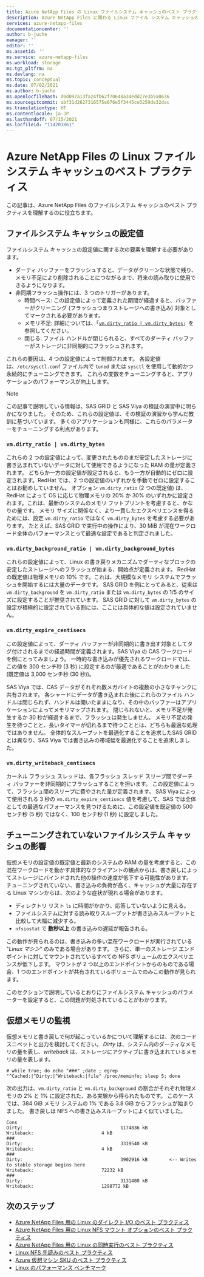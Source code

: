 ```yaml
---
title: Azure NetApp Files の Linux ファイルシステム キャッシュのベスト プラクティス | Microsoft Docs
description: Azure NetApp Files に関わる Linux ファイル システム キャッシュのベスト プラクティスについて説明します。
services: azure-netapp-files
documentationcenter: ''
author: b-juche
manager: ''
editor: ''
ms.assetid: ''
ms.service: azure-netapp-files
ms.workload: storage
ms.tgt_pltfrm: na
ms.devlang: na
ms.topic: conceptual
ms.date: 07/02/2021
ms.author: b-juche
ms.openlocfilehash: d0d097a13fa24fb62f70648a34edd27e3b5a0636
ms.sourcegitcommit: abf31d2627316575e076e5f3445ce3259de32dac
ms.translationtype: HT
ms.contentlocale: ja-JP
ms.lasthandoff: 07/15/2021
ms.locfileid: "114203861"
---
```

# <a name="linux-filesystem-cache-best-practices-for-azure-netapp-files"></a>Azure NetApp Files の Linux ファイルシステム キャッシュのベスト プラクティス

この記事は、Azure NetApp Files のファイルシステム キャッシュのベスト プラクティスを理解するのに役立ちます。  

## <a name="filesystem-cache-tunables"></a>ファイルシステム キャッシュの設定値

ファイルシステム キャッシュの設定値に関する次の要素を理解する必要があります。  

* ダーティ バッファーをフラッシュすると、データがクリーンな状態で残り、メモリ不足により削除されることにつながるまで、将来の読み取りに使用できるようになります。  
* 非同期フラッシュ操作には、3 つのトリガーがあります。
    * 時間ベース: この設定値によって定義された期間が経過すると、バッファーがクリーニング (フラッシュつまりストレージへの書き込み) 対象としてマークされる必要があります。
    * メモリ不足: 詳細については、「[`vm.dirty_ratio | vm.dirty_bytes`](#vmdirty_ratio--vmdirty_bytes)」を参照してください。
    * 閉じる: ファイル ハンドルが閉じられると、すべてのダーティ バッファーがストレージに非同期的にフラッシュされます。

これらの要因は、4 つの設定値によって制御されます。 各設定値は、`/etc/sysctl.conf` ファイル内で `tuned` または `sysctl` を使用して動的かつ永続的にチューニングできます。 これらの変数をチューニングすると、アプリケーションのパフォーマンスが向上します。  

> [!NOTE]
> この記事で説明している情報は、SAS GRID と SAS Viya の検証の演習中に明らかになりました。 そのため、これらの設定値は、その検証の演習から学んだ教訓に基づいています。 多くのアプリケーションも同様に、これらのパラメーターをチューニングする利点があります。

### `vm.dirty_ratio | vm.dirty_bytes` 

これらの 2 つの設定値によって、変更されたもののまだ安定したストレージに書き込まれていないデータに対して使用できるようになった RAM の量が定義されます。  どちらか一方の設定値が設定されると、もう一方が自動的にゼロに設定されます。RedHat では、2 つの設定値のいずれかを手動でゼロに設定することはお勧めしていません。  オプション `vm.dirty_ratio` (2 つの既定値) は、RedHat によって OS に応じて物理メモリの 20% か 30% のいずれかに設定されます。これは、最新のシステムのメモリ フットプリントを考慮すると、かなりの量です。 メモリ サイズに関係なく、より一貫したエクスペリエンスを得るためには、設定 `vm.dirty_ratio` ではなく `vm.dirty_bytes` を考慮する必要があります。  たとえば、SAS GRID で実行中の操作により、30 MiB が混在ワークロード全体のパフォーマンスとって最適な設定であると判定されました。 

### `vm.dirty_background_ratio | vm.dirty_background_bytes` 

これらの設定値によって、Linux の書き戻りメカニズムでダーティなブロックの安定したストレージへのフラッシュが始まる、開始点が定義されます。 RedHat の既定値は物理メモリの 10% です。これは、大規模なメモリ システムでフラッシュを開始するには大量のデータです。 SAS GRID を例にとってみると、従来は `vm.dirty_background` を `vm.dirty_ratio` または `vm.dirty_bytes` の 1/5 のサイズに設定することが推奨されています。 SAS GRID に対して `vm.dirty_bytes` の設定が積極的に設定されている割には、ここには具体的な値は設定されていません。  

### `vm.dirty_expire_centisecs` 

この設定値によって、ダーティ バッファーが非同期的に書き出す対象としてタグ付けされるまでの経過時間が定義されます。SAS Viya の CAS ワークロードを例にとってみましょう。 一時的な書き込みが優先されるワークロードでは、この値を 300 センチ秒 (3 秒) に設定するのが最適であることがわかりました (既定値は 3,000 センチ秒 (30 秒))。  

SAS Viya では、CAS データがそれぞれ数メガバイトの複数の小さなチャンクに共有されます。  各シャードにデータが書き込まれた後にこれらのファイル ハンドルは閉じられず、ハンドルは開いたままになり、その中のバッファーはアプリケーションによってメモリマップされます。  閉じられないと、メモリ不足が発生するか 30 秒が経過するまで、フラッシュは発生しません。 メモリ不足の発生を待つことと、長いタイマーが切れるまで待つこととは、どちらも最適な処理ではありません。 全体的なスループットを最適化することを追求したSAS GRID とは異なり、SAS Viya では書き込みの帯域幅を最適化することを追求しました。  

### `vm.dirty_writeback_centisecs` 

カーネル フラッシュ スレッドは、各フラッシュ スレッド スリープ間でダーティ バッファーを非同期的にフラッシュすることを担います。  この設定値によって、フラッシュ間のスリープに費やされた量が定義されます。  SAS Viya によって使用される 3 秒の `vm.dirty_expire_centisecs` 値を考慮して、SAS では全体としての最適なパフォーマンスを見つけるために、この設定値を既定値の 500 センチ秒 (5 秒) ではなく、100 センチ秒 (1 秒) に設定しました。

## <a name="impact-of-an-untuned-filesystem-cache"></a>チューニングされていないファイルシステム キャッシュの影響

仮想メモリの設定値の既定値と最新のシステムの RAM の量を考慮すると、この混在ワークロードを動かす具体的なクライアントの観点からは、書き戻しによってストレージにバインドされた他の操作の速度が低下する可能性があります。  チューニングされていない、書き込みの負荷が高く、キャッシュが大量に存在する Linux マシンからは、次のような症状が現れる場合があります。  

* ディレクトリ リスト `ls` に時間がかかり、応答していないように見える。
* ファイルシステムに対する読み取りスループットが書き込みスループットと比較して大幅に減少する。
* `nfsiostat` で **数秒以上** の書き込みの遅延が報告される。

この動作が見られるのは、書き込みの多い混在ワークロードが実行されている "*Linux マシン*" のみである場合があります。  さらに、単一のストレージ エンドポイントに対してマウントされているすべての NFS ボリュームのエクスペリエンスが低下します。  マウントが 2 つ以上のエンドポイントからのものである場合、1 つのエンドポイントが共有されているボリュームでのみこの動作が見られます。

このセクションで説明しているとおりにファイルシステム キャッシュのパラメーターを設定すると、この問題が対処されていることがわかります。

## <a name="monitoring-virtual-memory"></a>仮想メモリの監視

仮想メモリと書き戻しで何が起こっているかについて理解するには、次のコード スニペットと出力を検討してください。  *Dirty* は、システム内のダーティなメモリの量を表し、*writeback* は、ストレージにアクティブに書き込まれているメモリの量を表します。  

`# while true; do echo "###" ;date ; egrep "^Cached:|^Dirty:|^Writeback:|file" /proc/meminfo; sleep 5; done`

次の出力は、`vm.dirty_ratio` と `vm.dirty_background` の割合がそれぞれ物理メモリの 2% と 1% に設定された、ある実験から得られたものです。  このケースでは、384 GiB メモリ システムの 1% である 3.8 GiB からフラッシュが始まりました。  書き戻しは NFS への書き込みスループットによく似ていました。 

```
Cons
Dirty:                                    1174836 kB
Writeback:                         4 kB
###
Dirty:                                    3319540 kB
Writeback:                         4 kB
###
Dirty:                                    3902916 kB        <-- Writes to stable storage begins here
Writeback:                         72232 kB   
###
Dirty:                                    3131480 kB
Writeback:                         1298772 kB   
``` 

## <a name="next-steps"></a>次のステップ  

* [Azure NetApp Files 用の Linux のダイレクト I/O のベスト プラクティス](performance-linux-direct-io.md)
* [Azure NetApp Files 用の Linux NFS マウント オプションのベスト プラクティス](performance-linux-mount-options.md)
* [Azure NetApp Files 用の Linux の同時実行のベスト プラクティス](performance-linux-concurrency-session-slots.md)
* [Linux NFS 先読みのベスト プラクティス](performance-linux-nfs-read-ahead.md)
* [Azure 仮想マシン SKU のベスト プラクティス](performance-virtual-machine-sku.md) 
* [Linux のパフォーマンス ベンチマーク](performance-benchmarks-linux.md) 
